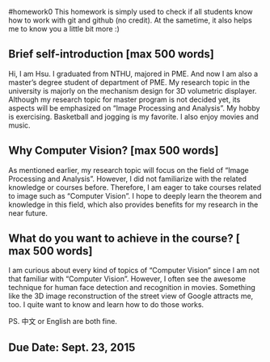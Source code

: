 #homework0
This homework is simply used to check if all students know how to work with git and github (no credit).
At the sametime, it also helps me to know you a little bit more :)

## Brief self-introduction [max 500 words]
Hi, I am Hsu. I graduated from NTHU, majored in PME. And now I am also a master’s degree
student of department of PME. My research topic in the university is majorly on the mechanism
design for 3D volumetric displayer. Although my research topic for master program is not decided
yet, its aspects will be emphasized on “Image Processing and Analysis”.
My hobby is exercising. Basketball and jogging is my favorite. I also enjoy movies and music.

## Why Computer Vision? [max 500 words]
As mentioned earlier, my research topic will focus on the field of “Image Processing
and Analysis”. However, I did not familiarize with the related knowledge or courses before.
Therefore, I am eager to take courses related to image such as “Computer Vision”. I hope to
deeply learn the theorem and knowledge in this field, which also provides benefits for my
research in the near future.
     
## What do you want to achieve in the course? [ max 500 words]
I am curious about every kind of topics of “Computer Vision” since I am not that
familiar with “Computer Vision”. However, I often see the awesome technique for human
face detection and recognition in movies. Something like the 3D image reconstruction
of the street view of Google attracts me, too. I quite want to know and learn how to
do those works.
     
PS. 中文 or English are both fine.

## Due Date: Sept. 23, 2015

